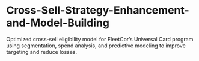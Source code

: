 # Cross-Sell-Strategy-Enhancement-and-Model-Building
Optimized cross-sell eligibility model for FleetCor’s Universal Card program using segmentation, spend analysis, and predictive modeling to improve targeting and reduce losses.
